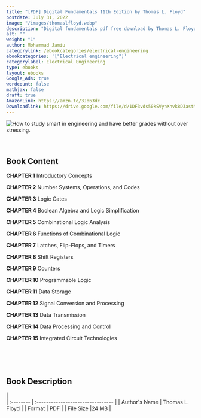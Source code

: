 ```yaml
---
title: "[PDF] Digital Fundamentals 11th Edition by Thomas L. Floyd"
postdate: July 31, 2022
image: "/images/thomaslfloyd.webp"
description: "Digital fundamentals pdf free download by Thomas L. Floyd"
alt: ""
weight: "1"
author: Mohammad Jamiu
categorylink: /ebookcategories/electrical-engineering
ebookcategories: '["Electrical engineering"]'
categorylabel: Electrical Engineering
type: ebooks
layout: ebooks
Google_Ads: true
wordcount: false
mathjax: false
draft: true
AmazonLink: https://amzn.to/3Jo63dc
Downloadlink: https://drive.google.com/file/d/1DF3vds50kSVynXnvk8D3astMoE83SQEt/view?usp=share_link
---
```


<img loading="lazy" src="/images/thomaslfloyd.webp" alt="How to study smart in engineering and have better grades without over stressing.">

</br>
</br>
</br>

## Book Content

**CHAPTER 1**
Introductory Concepts

**CHAPTER 2**
Number Systems, Operations, and Codes

**CHAPTER 3**
Logic Gates

**CHAPTER 4**
Boolean Algebra and Logic Simplification

**CHAPTER 5**
Combinational Logic Analysis

**CHAPTER 6**
Functions of Combinational Logic

**CHAPTER 7**
Latches, Flip-Flops, and Timers

**CHAPTER 8**
Shift Registers

**CHAPTER 9**
Counters

**CHAPTER 10**
Programmable Logic

**CHAPTER 11**
Data Storage

**CHAPTER 12**
Signal Conversion and Processing

**CHAPTER 13**
Data Transmission

**CHAPTER 14**
Data Processing and Control

**CHAPTER 15**
Integrated Circuit Technologies

</br>
</br>
</br>

## Book Description

|  
 | :-------- | :-------------------------------- |
| Author's Name | Thomas L. Floyd |
| Format | PDF |
| File Size |24 MB |

<!-- | tag | Digital Electronics |   -->
